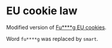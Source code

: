 # EU cookie law

Modified version of [Fu****g EU cookies](https://github.com/jakubboucek/fucking-eu-cookies).

Word `fu****g` was replaced by `smart`.
